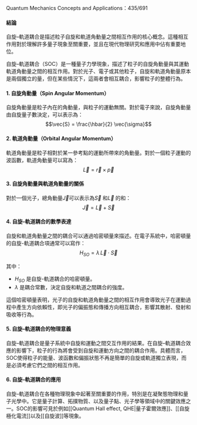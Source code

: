 Quantum Mechanics Concepts and Applications：435/691

#### 結論

自旋–軌道耦合是描述粒子自旋和軌道角動量之間相互作用的核心概念。這種相互作用對於理解許多量子現象至關重要，並且在現代物理研究和應用中佔有重要地位。

自旋–軌道耦合（SOC）是一種量子力學現象，描述了粒子的自旋角動量與其運動軌道角動量之間的相互作用。對於光子、電子或其他粒子，自旋和軌道角動量原本是兩個獨立的量，但在某些情況下，這兩者會相互耦合，影響粒子的整體行為。

#### 1. 自旋角動量（Spin Angular Momentum）

自旋角動量是粒子內在的角動量，與粒子的運動無關。對於電子來說，自旋角動量由自旋量子數決定，可以表示為：
$$\vec{S} = \frac{\hbar}{2} \vec{\sigma}$$

#### 2. 軌道角動量（Orbital Angular Momentum）

軌道角動量是粒子相對於某一參考點的運動所帶來的角動量。對於一個粒子運動的波函數，軌道角動量可以寫為：
$$\vec{L} = \vec{r} \times \vec{p}$$

#### 3. 自旋角動量與軌道角動量的關係

對於一個光子，總角動量$\vec{J}$可以表示為$\vec{S}$ 和$\vec{L}$ 的和：$$\vec{J} = \vec{L} + \vec{S}$$
#### 4. 自旋–軌道耦合的數學表達

自旋和軌道角動量之間的耦合可以通過哈密頓量來描述。在電子系統中，哈密頓量的自旋-軌道耦合項通常可以寫作：
$$H_{SO} = \lambda \, \vec{L} \cdot \vec{S}$$

其中：
- $H_{SO}$ 是自旋-軌道耦合的哈密頓量。
- $\lambda$ 是耦合常數，決定自旋和軌道之間耦合的強度。

這個哈密頓量表明，光子的自旋和軌道角動量之間的相互作用會導致光子在運動過程中產生方向依賴性，即光子的偏振態和傳播方向相互耦合，影響其散射、發射和吸收等行為。

#### 5. 自旋–軌道耦合的物理意義

自旋–軌道耦合是量子系統中自旋和運動之間交互作用的結果。在自旋–軌道耦合效應的影響下，粒子的行為將會受到自旋和運動方向之間的耦合作用。具體而言，SOC使得粒子的能量、波函數和偏振狀態不再是簡單的自旋或軌道獨立表現，而是必須考慮它們之間的相互作用。

#### 6. 自旋–軌道耦合的應用

自旋–軌道耦合在各種物理現象中起著至關重要的作用，特別是在凝聚態物理和量子光學中。它是量子計算、拓撲物質、以及量子點、光子學等領域中的關鍵效應之一。SOC的影響可見於例如[[Quantum Hall effect, QHE|量子霍爾效應]]、[[自旋極化電流]]以及[[自旋波]]等現象。


